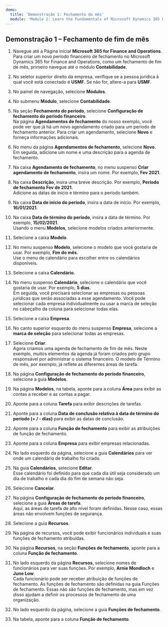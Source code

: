 ```yaml
---
demo:
  title: 'Demonstração 1: Fechamento do mês'
  module: 'Module 2: Learn the Fundamentals of Microsoft Dynamics 365 Finance'
---
```


## Demonstração 1 – Fechamento de fim de mês

1. Navegue até a Página inicial **Microsoft 365 for Finance and Operations**.  
    Para criar um novo período financeiro de fechamento no Microsoft Dynamics 365 for Finance and Operations, como um fechamento de fim de mês, primeiro navegue até o módulo **Contabilidade**.

1. No seletor superior direito da empresa, verifique se a pessoa jurídica à qual você está conectado é **USMF**. Se não for, altere-a para **USMF**.

1. No painel de navegação, selecione **Módulos**.

1. No submenu **Módulo**, selecione **Contabilidade**.

1. Na seção **Fechamento do período**, selecione **Configuração de fechamento do período financeiro**.  
    Na página **Agendamentos de fechamento** do nosso exemplo, você pode ver que já há um novo agendamento criado para um período de fechamento anterior. Para criar um agendamento, selecione **Novo** e forneça informações adicionais.

1. No menu da página **Agendamentos de fechamento**, selecione **Novo.**  
    Em seguida, adicione um nome e uma descrição para a agenda de fechamento.

1. Na caixa **Agendamento de fechamento**, no menu suspenso **Criar agendamento de fechamento**, insira um nome. Por exemplo, **Fev 2021**.

1. Na caixa **Descrição**, insira uma breve descrição. Por exemplo, **Período de fechamento Fev de 2021**.  
    Adicione as datas de início e término para o período também.

1. Na caixa **Data de início do período**, insira a data de início. Por exemplo, **16/01/2021**.

1. Na caixa **Data de término do período**, insira a data de término. Por exemplo, **15/02/2021**.  
    Usando o menu **Modelos**, selecione modelos criados anteriormente.

1. Selecione a caixa **Modelo**.

1. No menu suspenso **Modelo**, selecione o modelo que você gostaria de usar. Por exemplo, **Fim do mês**.  
    Use o menu de calendário para escolher entre os calendários disponíveis.

1. Selecione a caixa **Calendário.**

1. No menu suspenso **Calendário**, selecione o calendário que você gostaria de usar. Por exemplo, **5 dias**.  
Em seguida, você precisará selecionar as empresas ou pessoas jurídicas que serão associadas a esse agendamento. Você pode selecionar cada empresa individualmente ou usar a marca de seleção no cabeçalho da coluna para selecionar todas elas.

1. Selecione a caixa **Empresa**.

1. No canto superior esquerdo do menu suspenso **Empresa**, selecione a **marca de seleção** para selecionar todas as empresas.

1. Selecione **Criar**.  
    Agora criamos uma agenda de fechamento de fim de mês. Neste exemplo, muitos elementos da agenda já foram criados pelo grupo responsável por administrar o sistema financeiro. O modelo de Término de mês, por exemplo, já reflete as diferentes áreas de tarefa.

1. Na página **Configuração de fechamento do período financeiro**, selecione a guia **Modelos**.

1. Na página **Modelos**, na tabela, aponte para a coluna **Área** para exibir as contas a receber e as contas a pagar.

1. Aponte para a coluna **Tarefa** para exibir descrições de tarefas.

1. Aponte para a coluna **Data de conclusão relativa à data de término do período (+ / - dias)** para exibir as datas de conclusão.

1. Aponte para a coluna **Função de fechamento** para exibir as atribuições de função de fechamento.

1. Aponte para a coluna **Empresa** para exibir empresas relacionadas.

1. No lado esquerdo da página, selecione a guia **Calendários** para ver onde um calendário de trabalho foi criado.

1. Na guia **Calendários**, selecione **Editar**.  
    Esse calendário foi definido para que cada dia útil seja considerado um dia de trabalho e cada dia do fim de semana não seja.

1. Selecione **Cancelar**.

1. Na página **Configuração de fechamento do período financeiro**, selecione a guia **Áreas de tarefa**.  
    Aqui, as áreas de tarefa de alto nível foram definidas. Nesse caso, essas áreas não envolvem funções de segurança.

1. Selecione a guia **Recursos**.

1. Na página de recursos, você pode exibir funcionários individuais e suas funções de fechamento atribuídas.

1. Na página **Recursos**, na seção **Funções de fechamento**, aponte para a coluna **Função de fechamento**.

1. No lado esquerdo da página **Recursos**, selecione nomes de funcionários para ver suas funções. Por exemplo, **Arnie Mondloch** e **June Low**.  
    Cada funcionário pode ser receber atribuição de funções de fechamento. As funções de fechamento são definidas na guia Funções de fechamento. Essas não são funções de fechamento, mas em vez disso ajudam a definir os processos de fechamento de uma organização.

1. No lado esquerdo da página, selecione a guia **Funções de fechamento**.

1. Na tabela, aponte para a coluna **Função de fechamento**.

